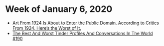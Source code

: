 # Week of January 6, 2020

* [Art From 1924 Is About to Enter the Public Domain. According to Critics From 1924, Here’s the Worst of It.](https://slate.com/culture/2019/12/art-1924-public-domain-worst-according-to-contemporary-critics.html)
* [The Best And Worst Tinder Profiles And Conversations In The World #190](https://www.sickchirpse.com/best-worst-tinder-profiles-conversations-world-190/)
